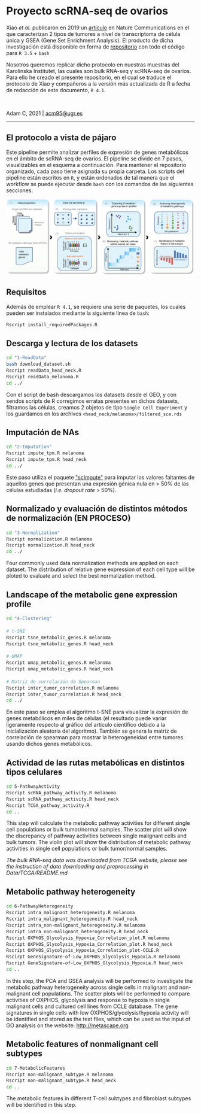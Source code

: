 # Proyecto scRNA-seq de ovarios

Xiao _et al._ publicaron en 2019 un [artículo](https://www.nature.com/articles/s41467-019-11738-0) en Nature Communications en el que caracterizan 2 tipos de tumores a nivel de transcriptoma de célula única y GSEA (Gene Set Enrichment Analysis). El producto de dicha investigación está disponible en forma de [repositorio](https://github.com/LocasaleLab/Single-Cell-Metabolic-Landscape) con todo el código para `R 3.5` + `bash`

Nosotros queremos replicar dicho protocolo en nuestras muestras del Karolinska Institutet, las cuales son bulk RNA-seq y scRNA-seq de ovarios. Para ello he creado el presente repositorio, en el cual se traduce el protocolo de Xiao y compañeros a la versión más actualizada de R a fecha de redacción de este documento, `R 4.1`.


<br>

Adam C, 2021 | acm95@ugr.es

------------

## El protocolo a vista de pájaro

Este pipeline permite analizar perfiles de expresión de genes metabólicos en el ámbito de scRNA-seq de ovarios. El pipeline se divide en 7 pasos, visualizables en el esquema a continuación. Para mantener el repositorio organizado, cada paso tiene asignada su propia carpeta. Los scripts del pipeline están escritos en `R`, y están ordenados de tal manera que el workflow se puede ejecutar desde `bash` con los comandos de las siguientes secciones.

![Esquema del pipeline para análisis de datos scRNA-seq](pipeline.png)



## Requisitos

Además de emplear `R 4.1`, se requiere una serie de paquetes, los cuales pueden ser instalados mediante la siguiente línea de `bash`:

``` bash
Rscript install_requiredPackages.R 
```

## Descarga y lectura de los datasets

``` bash
cd "1-ReadData"
bash download_dataset.sh
Rscript readData_head_neck.R
Rscript readData_melanoma.R
cd ../
```

Con el script de bash descargamos los datasets desde el GEO, y con sendos scripts de R corregimos erratas presentes en dichos datasets, filtramos las células, creamos 2 objetos de tipo `Single Cell Experiment` y los guardamos en los archivos `<head_neck/melanoma>/filtered_sce.rds` 

## Imputación de NAs

``` bash
cd "2-Imputation"
Rscript impute_tpm.R melanoma 
Rscript impute_tpm.R head_neck
cd ../
```

Este paso utiliza el paquete ["scImpute"](https://github.com/Vivianstats/scImpute) para imputar los valores faltantes de aquellos genes que presentan una expresión génica nula en > 50% de las células estudiadas (_i.e. dropout rate_ > 50%).

## Normalizado y evaluación de distintos métodos de normalización (EN PROCESO)

``` bash
cd "3-Normalization"
Rscript normalization.R melanoma
Rscript normalization.R head_neck
cd ../
```
Four commonly used data normalization methods are applied on each dataset. The distribution of relative gene expression of each cell type will be ploted to evaluate and select the best normalization method.

## Landscape of the metabolic gene expression profile

``` bash
cd "4-Clustering"

# t-SNE
Rscript tsne_metabolic_genes.R melanoma
Rscript tsne_metabolic_genes.R head_neck

# UMAP
Rscript umap_metabolic_genes.R melanoma
Rscript umap_metabolic_genes.R head_neck

# Matriz de correlación de Spearman
Rscript inter_tumor_correlation.R melanoma
Rscript inter_tumor_correlation.R head_neck
cd ../
```

En este paso se emplea el algoritmo t-SNE para visualizar la expresión de genes metabólicos en miles de células (el resultado puede variar ligeramente respecto al gráfico del artículo científico debido a la inicialización aleatoria del algoritmo). También se genera la matriz de correlación de spearman para mostrar la heterogeneidad entre tumores usando dichos genes metabólicos.

## Actividad de las rutas metabólicas en distintos tipos celulares


``` bash
cd 5-PathwayActivity
Rscript scRNA_pathway_activity.R melanoma
Rscript scRNA_pathway_activity.R head_neck
Rscript TCGA_pathway_activity.R
cd ..
```

This step will calculate the metabolic pathway activities for different single cell populations or bulk tumor/normal samples. The scatter plot will show the discrepancy of pathway activities between single malignant cells and bulk tumors. The violin plot will show the distribution of metabolic pathway activities in single cell populations or bulk tumor/normal samples.

*The bulk RNA-seq data was downloaded from TCGA website, please see the instruction of data downloading and preprocessing in Data/TCGA/README.md* 

Metabolic pathway heterogeneity
-------------------------------
``` bash
cd 6-PathwayHeterogeneity
Rscript intra_malignant_heterogeneity.R melanoma
Rscript intra_malignant_heterogeneity.R head_neck
Rscript intra_non-malignant_heterogeneity.R melanoma
Rscript intra_non-malignant_heterogeneity.R head_neck
Rscript OXPHOS_Glycolysis_Hypoxia_Correlation_plot.R melanoma
Rscript OXPHOS_Glycolysis_Hypoxia_Correlation_plot.R head_neck
Rscript OXPHOS_Glycolysis_Hypoxia_Correlation_plot-CCLE.R
Rscirpt GeneSignature-of-Low_OXPHOS_Glycolysis_Hypoxia.R melanoma
Rscript GeneSignature-of-Low_OXPHOS_Glycolysis_Hypoxia.R head_neck
cd ..
```
In this step, the PCA and GSEA analysis will be performed to investigate the metabolic pathway heterogeneity across single cells in malignant and non-malignant cell populations. The scatter plots will be performed to compare activities of OXPHOS, glycolysis and response to hypoxia in single malignant cells and cultured cell lines from CCLE database. The gene signatures in single cells with low OXPHOS/glycolysis/hypoxia activity will be identified and stored as the text files, which can be used as the input of GO analysis on the website: http://metascape.org

Metabolic features of nonmalignant cell subtypes
-----------------------------------
``` bash
cd 7-MetabolicFeatures
Rscript non-malignant_subtype.R melanoma
Rscript non-malignant_subtype.R head_neck
cd ..
```
The metabolic features in different T-cell subtypes and fibroblast subtypes will be identified in this step. 

